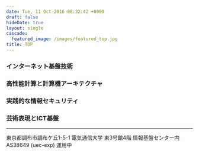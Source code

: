 ```yaml
---
date: Tue, 11 Oct 2016 08:32:42 +0000
draft: false
hideDate: true
layout: single
cascade:
  featured_image: /images/featured_top.jpg
title: TOP
---
```

### インターネット基盤技術

### 高性能計算と計算機アーキテクチャ

### 実践的な情報セキュリティ

### 芸術表現とICT基盤

- - -

東京都調布市調布ケ丘1-5-1 電気通信大学 東3号館4階 情報基盤センター内
AS38649 (uec-exp) 運用中